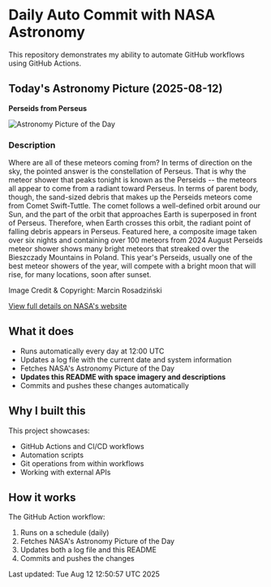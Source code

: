 # Daily Auto Commit with NASA Astronomy
This repository demonstrates my ability to automate GitHub workflows using GitHub Actions.

## Today's Astronomy Picture (2025-08-12)
**Perseids from Perseus**

![Astronomy Picture of the Day](https://apod.nasa.gov/apod/image/2508/PerseidsRadiant_Marcin_1080.jpg)

### Description
Where are all of these meteors coming from?  In terms of direction on the sky, the pointed answer is the constellation of Perseus.  That is why the meteor shower that peaks tonight is known as the Perseids -- the meteors all appear to come from a radiant toward Perseus. In terms of parent body, though, the sand-sized debris that makes up the Perseids meteors come from Comet Swift-Tuttle. The comet follows a well-defined orbit around our Sun, and the part of the orbit that approaches Earth is superposed in front of Perseus. Therefore, when Earth crosses this orbit, the radiant point of falling debris appears in Perseus. Featured here, a composite image taken over six nights and containing over 100 meteors from 2024 August Perseids meteor shower shows many bright meteors that streaked over the Bieszczady Mountains in Poland. This year's Perseids, usually one of the best meteor showers of the year, will compete with a bright moon that will rise, for many locations, soon  after sunset.

Image Credit & Copyright: 
Marcin Rosadziński

[View full details on NASA's website](https://apod.nasa.gov/apod/astropix.html)

## What it does
- Runs automatically every day at 12:00 UTC
- Updates a log file with the current date and system information
- Fetches NASA's Astronomy Picture of the Day
- **Updates this README with space imagery and descriptions**
- Commits and pushes these changes automatically

## Why I built this
This project showcases:
- GitHub Actions and CI/CD workflows
- Automation scripts
- Git operations from within workflows
- Working with external APIs

## How it works
The GitHub Action workflow:
1. Runs on a schedule (daily)
2. Fetches NASA's Astronomy Picture of the Day
3. Updates both a log file and this README
4. Commits and pushes the changes

Last updated: Tue Aug 12 12:50:57 UTC 2025
